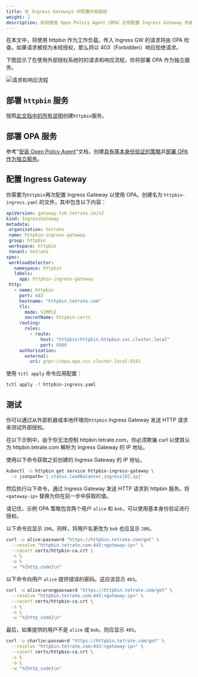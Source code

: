 ```yaml
---
title: 在 Ingress Gateways 中配置外部授权
weight: 2
description: 如何使用 Open Policy Agent（OPA）示例配置 Ingress Gateway 外部授权。
---
```


在本文中，将使用 httpbin 作为工作负载。传入 Ingress GW 的请求将由 OPA 检查。如果请求被视为未经授权，那么将以 403（Forbidden）响应拒绝请求。

下图显示了在使用外部授权系统时的请求和响应流程，你将部署 OPA 作为独立服务。

![请求和响应流程](../../../assets/howto/authorization/ingress_gateway_flow.svg)

## 部署 `httpbin` 服务

按照[此文档中的所有说明](../../../reference/samples/httpbin)创建`httpbin`服务。

## 部署 OPA 服务

参考"[安装 Open Policy Agent](../../../reference/samples/opa)"文档，创建[具有基本身份验证的策略](../../../reference/samples/opa#example-policy-with-basic-authentication)并[部署 OPA 作为独立服务](../../../reference/samples/opa#basic-deployment)。

## 配置 Ingress Gateway

你需要为`httpbin`再次配置 Ingress Gateway 以使用 OPA。创建名为 `httpbin-ingress.yaml` 的文件，其中包含以下内容：

```yaml
apiVersion: gateway.tsb.tetrate.io/v2
kind: IngressGateway
metadata:
 organization: tetrate
 name: httpbin-ingress-gateway
 group: httpbin
 workspace: httpbin
 tenant: tetrate
spec:
 workloadSelector:
   namespace: httpbin
   labels:
     app: httpbin-ingress-gateway
 http:
   - name: httpbin
     port: 443
     hostname: "httpbin.tetrate.com"
     tls:
       mode: SIMPLE
       secretName: httpbin-certs
     routing:
       rules:
         - route:
             host: "httpbin/httpbin.httpbin.svc.cluster.local"
             port: 8000
     authorization:
       external:
         uri: grpc://opa.opa.svc.cluster.local:9191
```

使用 `tctl apply` 命令应用配置：

```bash
tctl apply -f httpbin-ingress.yaml
```

## 测试

你可以通过从外部机器或本地环境向`httpbin` Ingress Gateway 发送 HTTP 请求来测试外部授权。

在以下示例中，由于你无法控制 httpbin.tetrate.com，你必须欺骗 curl 以使其认为 httpbin.tetrate.com 解析为 Ingress Gateway 的 IP 地址。

使用以下命令获取之前创建的 Ingress Gateway 的 IP 地址。

```bash
kubectl -n httpbin get service httpbin-ingress-gateway \
  -o jsonpath='{.status.loadBalancer.ingress[0].ip}'
```

然后执行以下命令，通过 Ingress Gateway 发送 HTTP 请求到 httpbin 服务。将 `<gateway-ip>` 替换为你在前一步中获取的值。

请记住，示例 OPA 策略包含两个用户 `alice` 和 `bob`，可以使用基本身份验证进行授权。

以下命令应显示 `200`。同样，将用户名更改为 `bob` 也应显示 `200`。

```bash
curl -u alice:password "https://httpbin.tetrate.com/get" \
  --resolve "httpbin.tetrate.com:443:<gateway-ip>" \
  --cacert certs/httpbin-ca.crt \
  -s \
  -o \
  -w "%{http_code}\n"
```

以下命令向用户 `alice` 提供错误的密码。这应该显示 `403`。

```bash
curl -u alice:wrongpassword "https://httpbin.tetrate.com/get" \
  --resolve "httpbin.tetrate.com:443:<gateway-ip>" \
  --cacert certs/httpbin-ca.crt \
  -s \
  -o \
  -w "%{http_code}\n"
```

最后，如果提供的用户不是 `alice` 或 `bob`，则应显示 `403`。

```bash
curl -u charlie:password "https://httpbin.tetrate.com/get" \
  --resolve "httpbin.tetrate.com:443:<gateway-ip>" \
  --cacert certs/httpbin-ca.crt \
  -s \
  -o \
  -w "%{http_code}\n"
```
